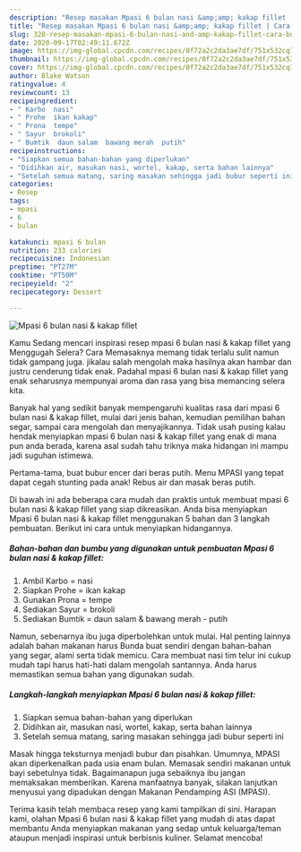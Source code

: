 ```yaml
---
description: "Resep masakan Mpasi 6 bulan nasi &amp;amp; kakap fillet | Cara Buat Mpasi 6 bulan nasi &amp;amp; kakap fillet Yang Paling Enak"
title: "Resep masakan Mpasi 6 bulan nasi &amp;amp; kakap fillet | Cara Buat Mpasi 6 bulan nasi &amp;amp; kakap fillet Yang Paling Enak"
slug: 320-resep-masakan-mpasi-6-bulan-nasi-and-amp-kakap-fillet-cara-buat-mpasi-6-bulan-nasi-and-amp-kakap-fillet-yang-paling-enak
date: 2020-09-17T02:49:11.672Z
image: https://img-global.cpcdn.com/recipes/0f72a2c2da3ae7df/751x532cq70/mpasi-6-bulan-nasi-kakap-fillet-foto-resep-utama.jpg
thumbnail: https://img-global.cpcdn.com/recipes/0f72a2c2da3ae7df/751x532cq70/mpasi-6-bulan-nasi-kakap-fillet-foto-resep-utama.jpg
cover: https://img-global.cpcdn.com/recipes/0f72a2c2da3ae7df/751x532cq70/mpasi-6-bulan-nasi-kakap-fillet-foto-resep-utama.jpg
author: Blake Watson
ratingvalue: 4
reviewcount: 13
recipeingredient:
- " Karbo  nasi"
- " Prohe  ikan kakap"
- " Prona  tempe"
- " Sayur  brokoli"
- " Bumtik  daun salam  bawang merah  putih"
recipeinstructions:
- "Siapkan semua bahan-bahan yang diperlukan"
- "Didihkan air, masukan nasi, wortel, kakap, serta bahan lainnya"
- "Setelah semua matang, saring masakan sehingga jadi bubur seperti ini"
categories:
- Resep
tags:
- mpasi
- 6
- bulan

katakunci: mpasi 6 bulan 
nutrition: 233 calories
recipecuisine: Indonesian
preptime: "PT27M"
cooktime: "PT50M"
recipeyield: "2"
recipecategory: Dessert

---
```



![Mpasi 6 bulan nasi &amp; kakap fillet](https://img-global.cpcdn.com/recipes/0f72a2c2da3ae7df/751x532cq70/mpasi-6-bulan-nasi-kakap-fillet-foto-resep-utama.jpg)

Kamu Sedang mencari inspirasi resep mpasi 6 bulan nasi &amp; kakap fillet yang Menggugah Selera? Cara Memasaknya memang tidak terlalu sulit namun tidak gampang juga. jikalau salah mengolah maka hasilnya akan hambar dan justru cenderung tidak enak. Padahal mpasi 6 bulan nasi &amp; kakap fillet yang enak seharusnya mempunyai aroma dan rasa yang bisa memancing selera kita.

Banyak hal yang sedikit banyak mempengaruhi kualitas rasa dari mpasi 6 bulan nasi &amp; kakap fillet, mulai dari jenis bahan, kemudian pemilihan bahan segar, sampai cara mengolah dan menyajikannya. Tidak usah pusing kalau hendak menyiapkan mpasi 6 bulan nasi &amp; kakap fillet yang enak di mana pun anda berada, karena asal sudah tahu triknya maka hidangan ini mampu jadi suguhan istimewa.

Pertama-tama, buat bubur encer dari beras putih. Menu MPASI yang tepat dapat cegah stunting pada anak! Rebus air dan masak beras putih.


Di bawah ini ada beberapa cara mudah dan praktis untuk membuat mpasi 6 bulan nasi &amp; kakap fillet yang siap dikreasikan. Anda bisa menyiapkan Mpasi 6 bulan nasi &amp; kakap fillet menggunakan 5 bahan dan 3 langkah pembuatan. Berikut ini cara untuk menyiapkan hidangannya.

<!--inarticleads1-->

##### Bahan-bahan dan bumbu yang digunakan untuk pembuatan Mpasi 6 bulan nasi &amp; kakap fillet:

1. Ambil  Karbo = nasi
1. Siapkan  Prohe = ikan kakap
1. Gunakan  Prona = tempe
1. Sediakan  Sayur = brokoli
1. Sediakan  Bumtik = daun salam &amp; bawang merah - putih


Namun, sebenarnya ibu juga diperbolehkan untuk mulai. Hal penting lainnya adalah bahan makanan harus Bunda buat sendiri dengan bahan-bahan yang segar, alami serta tidak memicu. Cara membuat nasi tim telur ini cukup mudah tapi harus hati-hati dalam mengolah santannya. Anda harus memastikan semua bahan yang digunakan sudah. 

<!--inarticleads2-->

##### Langkah-langkah menyiapkan Mpasi 6 bulan nasi &amp; kakap fillet:

1. Siapkan semua bahan-bahan yang diperlukan
1. Didihkan air, masukan nasi, wortel, kakap, serta bahan lainnya
1. Setelah semua matang, saring masakan sehingga jadi bubur seperti ini


Masak hingga teksturnya menjadi bubur dan pisahkan. Umumnya, MPASI akan diperkenalkan pada usia enam bulan. Memasak sendiri makanan untuk bayi sebetulnya tidak. Bagaimanapun juga sebaiknya ibu jangan memaksakan memberikan. Karena manfaatnya banyak, silakan lanjutkan menyusui yang dipadukan dengan Makanan Pendamping ASI (MPASI). 

Terima kasih telah membaca resep yang kami tampilkan di sini. Harapan kami, olahan Mpasi 6 bulan nasi &amp; kakap fillet yang mudah di atas dapat membantu Anda menyiapkan makanan yang sedap untuk keluarga/teman ataupun menjadi inspirasi untuk berbisnis kuliner. Selamat mencoba!
